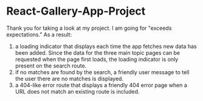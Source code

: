 # React-Gallery-App-Project

Thank you for taking a look at my project. I am going for "exceeds expectations." As a result:

1. a loading indicator that displays each time the app fetches new data has been added. Since the data for the three main topic pages can be requested when the page first loads, the loading indicator is only present on the search route.
2. if no matches are found by the search, a friendly user message to tell the user there are no matches is displayed.
3. a 404-like error route that displays a friendly 404 error page when a URL does not match an existing route is included.
